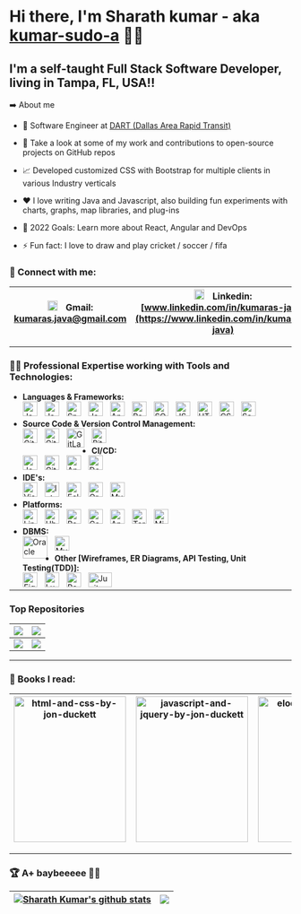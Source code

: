 # Hi there, I'm Sharath kumar - aka [kumar-sudo-a](https://github.com/kumar-sudo-a) 👋🏼 
## I'm a self-taught Full Stack Software Developer, living in Tampa, FL, USA!!

➡️ About me
- 💼 Software Engineer at [DART (Dallas Area Rapid Transit)](https://www.dart.org/)

- 🔭 Take a look at some of my work and contributions to open-source projects on GitHub repos

- 📈 Developed customized CSS with Bootstrap for multiple clients in various Industry verticals

- ❤️ I love writing Java and Javascript, also building fun experiments with charts, graphs, map libraries, and plug-ins

- 🥅 2022 Goals: Learn more about React, Angular and DevOps

- ⚡ Fun fact: I love to draw and play cricket / soccer / fifa

### 💬 Connect with me:

| <img align="centre" alt="Gmail" width="18px" src="https://upload.wikimedia.org/wikipedia/commons/7/7e/Gmail_icon_%282020%29.svg" style="padding-right:2px;" />  &nbsp; Gmail: <br/>[kumaras.java@gmail.com](kumaras.java@gmail.com) | <img align="centre" alt="Linkedin" width="18px" src="https://upload.wikimedia.org/wikipedia/commons/c/ca/LinkedIn_logo_initials.png" style="padding-right:2px;" />  &nbsp; Linkedin: <br/>[www.linkedin.com/in/kumaras-java](https://www.linkedin.com/in/kumaras-java) | <img align="centre" alt="Twitter" width="18px" src="https://raw.githubusercontent.com/anuraghazra/anuraghazra/master/assets/twitter.svg" style="padding-right:2px;" />  &nbsp; Twitter: <br/>[@Sharath_kumar22](@Sharath_kumar22) | <img align="centre" alt="Skype" width="18px" src="https://www.freepnglogos.com/uploads/skype-logo-png/skype-logo-vector-icon-template-clipart-download-0.png" style="padding-right:2px;" />  &nbsp; Skype: <br/>[Kumar](https://join.skype.com/invite/D6HsHUnmOjD5) | <img align="centre" alt="Skype" width="18px" src="https://user-images.githubusercontent.com/3369400/139447912-e0f43f33-6d9f-45f8-be46-2df5bbc91289.png" style="padding-right:2px;" />  &nbsp; GitHub: <br/>[github.com/kumar-sudo-a](https://github.com/kumar-sudo-a) |
| ------------- | ------------- | ------------- | ------------- | ------------- |

---
### 💪🏻 Professional Expertise working with Tools and Technologies:
 - **Languages & Frameworks:**    
    <img align="left" alt="Java" width="26px" height="26px" src="https://cdn.jsdelivr.net/gh/devicons/devicon/icons/java/java-original.svg" style="padding-right:10px;" />
    <img align="left" alt="Java" width="26px" height="26px" src="https://spring.io/images/projects/spring-edf462fec682b9d48cf628eaf9e19521.svg" style="padding-right:10px;" />
    <img align="left" alt="Spring" width="26px" height="26px" src="https://pivotal.gallerycdn.vsassets.io/extensions/pivotal/vscode-boot-dev-pack/0.1.0/1629148309593/Microsoft.VisualStudio.Services.Icons.Default" style="padding-right:10px;" />
    <img align="left" alt="JavaScript" width="26px" height="26px" src="https://cdn.jsdelivr.net/gh/devicons/devicon/icons/javascript/javascript-original.svg" style="padding-right:10px;" />
    <img align="left" alt="Angular" width="26px" height="26px" src="https://angular.io/assets/images/logos/angularjs/AngularJS-Shield.svg" style="padding-right:10px;" />
    <img align="left" alt="React" width="26px" height="26px" src="https://cdn.jsdelivr.net/gh/devicons/devicon/icons/react/react-original.svg" style="padding-right:10px;" />
    <img align="left" alt="SQL" width="26px" height="26px" src="https://www.pngitem.com/pimgs/m/197-1973343_sql-database-icon-png-transparent-png.png" style="padding-right:10px;" />
    <img align="left" alt="JSON" width="26px" height="26px" src="https://cdn-icons-png.flaticon.com/512/136/136525.png" style="padding-right:10px;" />
    <img align="left" alt="HTML5" width="26px" height="26px" src="https://cdn.jsdelivr.net/gh/devicons/devicon/icons/html5/html5-original.svg" style="padding-right:10px;" />
    <img align="left" alt="CSS3" width="26px" height="26px" src="https://cdn.jsdelivr.net/gh/devicons/devicon/icons/css3/css3-original.svg" style="padding-right:10px;" />
    <img align="left" alt="Sass" width="26px" height="26px" src="https://cdn.jsdelivr.net/gh/devicons/devicon/icons/sass/sass-original.svg" style="padding-right:10px;" />
    <br />

 - **Source Code & Version Control Management:**  
   <img align="left" alt="Git" width="26px" height="26px" src="https://cdn.jsdelivr.net/gh/devicons/devicon/icons/git/git-original.svg" style="padding-right:10px;" />
   <img align="left" alt="GitHub" width="26px" height="26px" src="https://user-images.githubusercontent.com/3369400/139447912-e0f43f33-6d9f-45f8-be46-2df5bbc91289.png" style="padding-right:10px;" />
   <img align="left" alt="GitLab" width="32px" height="34px" src="https://driftt.imgix.net/https%3A%2F%2Fdriftt.imgix.net%2Fhttps%253A%252F%252Fs3.amazonaws.com%252Fcustomer-api-avatars-prod%252F85489%252F307fa4f7f37831684fe3e3ee33ab97d3r2wbh3tdbf3w%3Ffit%3Dmax%26fm%3Dpng%26h%3D200%26w%3D200%26s%3D0b63e6b7b7c404889b1225e385b58178?fit=max&fm=png&h=200&w=200&s=b81290fd6e2958430bf4456d4dcafb58" style="padding-right:10px;" />
   <img align="left" alt="Bitbucket" width="26px" height="26px" src="https://upload.wikimedia.org/wikipedia/commons/0/0e/Bitbucket-blue-logomark-only.svg" style="padding-right:10px;" />
   <br />

 - **CI/CD:**    
    <img align="left" alt="Jenkins" width="26px" height="26px" src="https://cdn.jsdelivr.net/gh/devicons/devicon/icons/jenkins/jenkins-original.svg" style="padding-right:10px;" />
    <img align="left" alt="GitLab" width="26px" height="26px" src="https://about.gitlab.com/images/icons/logos/slp-icon.svg" style="padding-right:10px;" />
    <img align="left" alt="Ansible" width="26px" height="26px" src="https://cdn.icon-icons.com/icons2/2148/PNG/512/ansible_icon_132595.png" style="padding-right:10px;" />
    <img align="left" alt="Docker" width="26px" height="26px" src="https://www.docker.com/sites/default/files/d8/styles/role_icon/public/2019-07/Moby-logo.png?itok=sYH_JEaJ" style="padding-right:10px;" />
    <br />

 - **IDE's:**  
    <img align="left" alt="Visual Studio Code" width="26px" height="26px" src="https://cdn.jsdelivr.net/gh/devicons/devicon/icons/vscode/vscode-original.svg" style="padding-right:10px;" />
    <img align="left" alt="IntelliJ IDEA" width="26px" height="26px" src="https://upload.wikimedia.org/wikipedia/commons/9/9c/IntelliJ_IDEA_Icon.svg" style="padding-right:10px;" />
    <img align="left" alt="Eclipse" width="26px" height="26px" src="https://upload.wikimedia.org/wikipedia/commons/c/cf/Eclipse-SVG.svg" style="padding-right:10px;" />
    <img align="left" alt="Oracle SQL Developer" width="26px" height="26px" src="https://upload.wikimedia.org/wikipedia/en/thumb/6/68/Oracle_SQL_Developer_logo.svg/800px-Oracle_SQL_Developer_logo.svg.png" style="padding-right:10px;" />
    <img align="left" alt="MySQL WorkBench" width="26px" height="26px" src="https://pbs.twimg.com/profile_images/621577553376100352/lvR3kClO_400x400.png" style="padding-right:10px;" />
    <br />

 - **Platforms:**    
    <img align="left" alt="Linux" width="26px" height="26px" src="https://cdn.jsdelivr.net/gh/devicons/devicon/icons/linux/linux-original.svg" style="padding-right:10px;" />
    <img align="left" alt="Ubuntu" width="26px" height="26px" src="https://upload.wikimedia.org/wikipedia/commons/a/ab/Logo-ubuntu_cof-orange-hex.svg" style="padding-right:10px;" />
    <img align="left" alt="RedHat" width="26px" height="26px" src="https://cdn.worldvectorlogo.com/logos/red-hat.svg" style="padding-right:10px;" />
    <img align="left" alt="CentOS" width="26px" height="26px" src="https://cdn.jsdelivr.net/gh/devicons/devicon/icons/centos/centos-original.svg" style="padding-right:10px;" />
    <img align="left" alt="Apple" width="26px" height="26px" src="https://cdn.jsdelivr.net/gh/devicons/devicon/icons/apple/apple-original.svg" style="padding-right:10px;" />
    <img align="left" alt="Terminal" width="26px" height="26px" src="https://upload.wikimedia.org/wikipedia/commons/d/da/GNOME_Terminal_icon_2019.svg" style="padding-right:10px;" />
    <img align="left" alt="Microsoft Windows" width="26px" height="26px" src="https://upload.wikimedia.org/wikipedia/commons/4/44/Microsoft_logo.svg" style="padding-right:10px;" />
    <br />

 - **DBMS:**  
    <img align="left" alt="Oracle" width="44px" height="40px" src="https://cdn.jsdelivr.net/gh/devicons/devicon/icons/oracle/oracle-original.svg" style="padding-right:10px;" />
    <img align="left" alt="Mysql" width="26px" height="26px" src="https://cdn.jsdelivr.net/gh/devicons/devicon/icons/mysql/mysql-original.svg" style="padding-right:10px;" />
    <br />

 - **Other [Wireframes, ER Diagrams, API Testing, Unit Testing(TDD)]:**  
    <img align="left" alt="Figma" width="26px" height="26px" src="https://cdn-icons-png.flaticon.com/512/5968/5968705.png" style="padding-right:10px;" />
    <img align="left" alt="Lucid Chart" width="26px" height="26px" src="https://pbs.twimg.com/profile_images/1437485071540232193/BFy122Ej_400x400.png" style="padding-right:10px;" />
    <img align="left" alt="Postman" width="26px" height="26px" src="https://user-images.githubusercontent.com/7853266/44114706-9c72dd08-9fd1-11e8-8d9d-6d9d651c75ad.png" style="padding-right:10px;" />
    <img align="left" alt="Junit" width="42px" height="26px" src="https://junit.org/junit4/images/junit-logo.png" style="padding-right:10px;" />
    <br />   
---

### Top Repositories
<!-- 
<a href="https://github.com/kumar-sudo-a/transitime">
  <img align="center" src="https://github-readme-stats.vercel.app/api/pin/?username=kumar-sudo-a&repo=transitime&theme=buefy" />
</a>
<!-- Other contributions (Private) -->
<!--[ <a href="https://github.com/camsys/transitime">
  <img align="center" src="https://github-readme-stats.vercel.app/api/pin/?username=kumar-sudo-a&repo=transitime&theme=buefy" />
</a>
<a href="https://github.com/camsys/rawnav-file-loader">
  <img align="center" src="https://github-readme-stats.vercel.app/api/pin/?username=kumar-sudo-a&repo=rawnav-file-loader&theme=buefy" />
</a> ]
<a href="https://github.com/kumar-sudo-a/web-development-projects">
  <img align="center" src="https://github-readme-stats.vercel.app/api/pin/?username=kumar-sudo-a&repo=web-development-projects&theme=buefy" />
</a>
<br />
<a href="https://github.com/kumar-sudo-a/user-registration-web">
  <img align="center" src="https://github-readme-stats.vercel.app/api/pin/?username=kumar-sudo-a&repo=user-registration-web&theme=buefy" />
</a>
<a href="https://github.com/kumar-sudo-a/user-registration-rest">
  <img align="center" src="https://github-readme-stats.vercel.app/api/pin/?username=kumar-sudo-a&repo=user-registration-rest&theme=buefy" />
</a>
-->

| <a href="https://github.com/kumar-sudo-a/transitime"><img align="center" src="https://github-readme-stats.vercel.app/api/pin/?username=kumar-sudo-a&repo=transitime&theme=buefy" /></a> | <a href="https://github.com/kumar-sudo-a/web-development-projects"><img align="center" src="https://github-readme-stats.vercel.app/api/pin/?username=kumar-sudo-a&repo=web-development-projects&theme=buefy" /></a> |
| ------------- | ------------- |
<a href="https://github.com/kumar-sudo-a/user-registration-web"><img align="center" src="https://github-readme-stats.vercel.app/api/pin/?username=kumar-sudo-a&repo=user-registration-web&theme=buefy" /></a> | <a href="https://github.com/kumar-sudo-a/user-registration-rest"><img align="center" src="https://github-readme-stats.vercel.app/api/pin/?username=kumar-sudo-a&repo=user-registration-rest&theme=buefy" /></a> |

---

### 📕 Books I read:

| <img align="centre" alt="html-and-css-by-jon-duckett" width="200" height="260" src="https://img.thriftbooks.com/api/images/l/42286e8944500ef27a6e5a777b7b95c27953d150.jpg" style="padding-right:2px;" /> | <img align="centre" alt="javascript-and-jquery-by-jon-duckett" width="200" height="260" src="https://img.thriftbooks.com/api/images/m/daed4f53240a9f02dcaf9d5fd2a6b920788f327e.jpg" style="padding-right:2px;" /> | <img align="centre" alt="eloquent-javacript" width="200" height="260" src="https://eloquentjavascript.net/img/cover.jpg" style="padding-right:2px;" /> | <img align="centre" alt="OCA-808" width="200" height="260" src="https://img.thriftbooks.com/api/images/l/f421886bda52d5af9ce68294cf9ca54e2207b50b.jpg" style="padding-right:2px;" /> |
| ------------- | ------------- | ------------- | ------------- |

---

### 🏆 A+ baybeeeee ✌🏻
| <a href="https://github.com/anuraghazra/github-readme-stats"><img align="center" src="https://github-readme-stats.vercel.app/api?username=kumar-sudo-a&show_icons=true&include_all_commits=true&theme=buefy&hide_border=true" alt="Sharath Kumar's github stats" /></a> | <a href="https://github.com/anuraghazra/github-readme-stats"><img align="center" src="https://github-readme-stats.vercel.app/api/top-langs/?username=kumar-sudo-a&layout=compact&theme=buefy&hide_border=true" /></a> |
| ------------- | ------------- |

